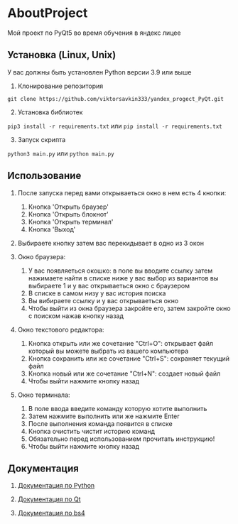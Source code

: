# AboutProject
Мой проект по PyQt5 во время обучения в яндекс лицее

## Установка (Linux, Unix)
У вас должны быть установлен Python версии 3.9 или выше

1. Клонирование репозитория 

```git clone https://github.com/viktorsavkin333/yandex_progect_PyQt.git```

2. Установка библиотек

```pip3 install -r requirements.txt``` или ```pip install -r requirements.txt```

3. Запуск скрипта 

```python3 main.py``` или ```python main.py```

## Использование 

1. После запуска перед вами открываеться окно в нем есть 4 кнопки:
    1. Кнопка 'Открыть браузер'
    2. Кнопка 'Открыть блокнот'
    3. Кнопка 'Открыть терминал'
    4. Кнопка 'Выход'

2. Выбираете кнопку затем вас перекидывает в одно из 3 окон

3. Окно браузера:
    1. У вас появляеться окошко: в поле вы вводите ссылку затем нажимаете найти в списке
    ниже у вас выбор из вариантов вы выбираете 1 и у вас открываеться окно с браузером
    2. В списке в самом низу у вас история поиска
    3. Вы вибираете ссылку и у вас открываеться окно 
    4. Чтобы выйти из окна браузера закройте его, затем закройте окно с поиском нажав 
    кнопку назад

4. Окно текстового редактора:
    1. Кнопка открыть или же сочетание "Ctrl+O": открывает файл 
    который вы можете выбрать из вашего компьютера
    2. Кнопка сохранить или же сочетание "Ctrl+S": сохраняет текущий файл
    3. Кнопка новый или же сочетание "Ctrl+N": создает новый файл
    4. Чтобы выйти нажмите кнопку назад

5. Окно терминала: 
    1. В поле ввода введите команду которую хотите выполнить
    2. Затем нажмите выполнить или же нажмите Enter
    3. После выполнения команда появится в списке 
    4. Кнопка очистить чистит историю команд
    5. Обязательно перед использованием прочитать инструкцию!
    6. Чтобы выйти нажмите кнопку назад

## Документация

1. [Документация по Python](https://docs.python.org/3/index.html)

2. [Документация по Qt](https://doc.qt.io) 

3. [Документация по bs4](https://beautiful-soup-4.readthedocs.io)
